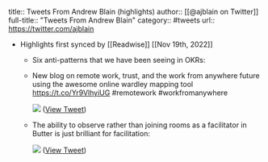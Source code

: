 title:: Tweets From Andrew Blain (highlights)
author:: [[@ajblain on Twitter]]
full-title:: "Tweets From Andrew Blain"
category:: #tweets
url:: https://twitter.com/ajblain

- Highlights first synced by [[Readwise]] [[Nov 19th, 2022]]
	- Six anti-patterns that we have been seeing in OKRs:
	- New blog on remote work, trust, and the work from anywhere future using the awesome online wardley mapping tool https://t.co/Yr9VlhyiUG #remotework #workfromanywhere 
	  
	  ![](https://pbs.twimg.com/media/FF9jMhGVUAIrYG-.jpg) ([View Tweet](https://twitter.com/ajblain/status/1468001389930434561))
	- The ability to observe rather than joining rooms as a facilitator in Butter is just brilliant for facilitation: 
	  
	  ![](https://pbs.twimg.com/media/FHFqQ1YVUAIple0.jpg) ([View Tweet](https://twitter.com/ajblain/status/1473075463958392832))